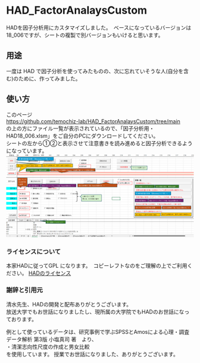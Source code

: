 # HAD_FactorAnalaysCustom
HADを因子分析用にカスタマイズしました。　ベースになっているバージョンは18_006ですが、シートの複製で別バージョンもいけると思います。


## 用途
一度は HAD で因子分析を使ってみたものの、次に忘れていそうな人(自分を含む)のために、作ってみました。  

## 使い方
このページ  
https://github.com/temochiz-lab/HAD_FactorAnalaysCustom/tree/main  
の上の方にファイル一覧が表示されているので、「因子分析用・HAD18_006.xlsm」をご自分のPCにダウンロードしてください。  
シートの左から①②と表示させて注意書きを読み進めると因子分析できるようになっています。
![スクショ](screenshot.png)

### ライセンスについて
本家HADに従ってGPL になります。　コピーレフトなのをご理解の上でご利用ください。
[HADのライセンス](https://osf.io/32cyp/wiki/%E3%83%A9%E3%82%A4%E3%82%BB%E3%83%B3%E3%82%B9/)

### 謝辞と引用元
清水先生、HADの開発と配布ありがとうございます。  
放送大学でもお世話になりましたし、現所属の大学院でもHADのお世話になっております。  
  
例として使っているデータは、研究事例で学ぶSPSSとAmosによる心理・調査データ解析 第3版 小塩真司 著　より、  
・清潔志向性尺度の作成と男女比較　  
を使用しています。 授業でお世話になりました、ありがとうございます。

